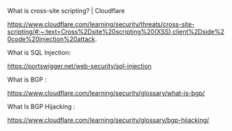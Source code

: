 
What is cross-site scripting? | Cloudflare

https://www.cloudflare.com/learning/security/threats/cross-site-scripting/#:~:text=Cross%2Dsite%20scripting%20(XSS),client%2Dside%20code%20injection%20attack.

What is SQL Injection:

https://portswigger.net/web-security/sql-injection

What is BGP :

https://www.cloudflare.com/learning/security/glossary/what-is-bgp/

What Is BGP Hijacking :

https://www.cloudflare.com/learning/security/glossary/bgp-hijacking/
